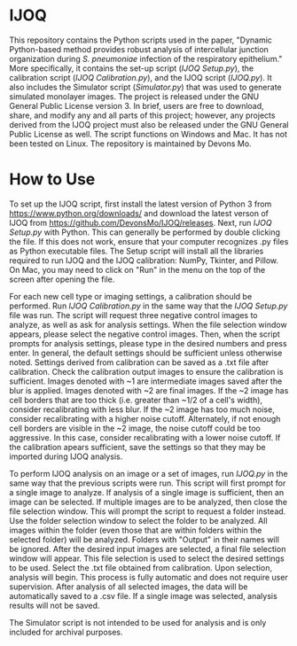 # IJOQ
This repository contains the Python scripts used in the paper, "Dynamic Python-based method provides robust analysis of intercellular junction organization during *S. pneumoniae* infection of the respiratory epithelium." More specifically, it contains the set-up script (*IJOQ Setup.py*), the calibration script (*IJOQ Calibration.py*), and the IJOQ script (*IJOQ.py*). It also includes the Simulator script (*Simulator.py*) that was used to generate simulated monolayer images. The project is released under the GNU General Public License version 3. In brief, users are free to download, share, and modify any and all parts of this project; however, any projects derived from the IJOQ project must also be released under the GNU General Public License as well. The script functions on Windows and Mac. It has not been tested on Linux. The repository is maintained by Devons Mo.

# How to Use

To set up the IJOQ script, first install the latest version of Python 3 from https://www.python.org/downloads/ and download the latest verson of IJOQ from https://github.com/DevonsMo/IJOQ/releases. Next, run *IJOQ Setup.py* with Python. This can generally be performed by double clicking the file. If this does not work, ensure that your computer recognizes .py files as Python executable files. The Setup script will install all the libraries required to run IJOQ and the IJOQ calibration: NumPy, Tkinter, and Pillow. On Mac, you may need to click on "Run" in the menu on the top of the screen after opening the file.

For each new cell type or imaging settings, a calibration should be performed. Run *IJOQ Calibration.py* in the same way that the *IJOQ Setup.py* file was run. The script will request three negative control images to analyze, as well as ask for analysis settings. When the file selection window appears, please select the negative control images. Then, when the script prompts for analysis settings, please type in the desired numbers and press enter. In general, the default settings should be sufficient unless otherwise noted. Settings derived from calibration can be saved as a .txt file after calibration. Check the calibration output images to ensure the calibration is sufficient. Images denoted with ~1 are intermediate images saved after the blur is applied. Images denoted with ~2 are final images. If the ~2 image has cell borders that are too thick (i.e. greater than ~1/2 of a cell's width), consider recalibrating with less blur. If the ~2 image has too much noise, consider recalibrating with a higher noise cutoff. Alternately, if not enough cell borders are visible in the ~2 image, the noise cutoff could be too aggressive. In this case, consider recalibrating with a lower noise cutoff. If the calibration apears sufficient, save the settings so that they may be imported during IJOQ analysis.

To perform IJOQ analysis on an image or a set of images, run *IJOQ.py* in the same way that the previous scripts were run. This script will first prompt for a single image to analyze. If analysis of a single image is sufficient, then an image can be selected. If multiple images are to be analyzed, then close the file selection window. This will prompt the script to request a folder instead. Use the folder selection window to select the folder to be analyzed. All images within the folder (even those that are within folders within the selected folder) will be analyzed. Folders with "Output" in their names will be ignored. After the desired input images are selected, a final file selection window will appear. This file selection is used to select the desired settings to be used. Select the .txt file obtained from calibration. Upon selection, analysis will begin. This process is fully automatic and does not require user supervision. After analysis of all selected images, the data will be automatically saved to a .csv file. If a single image was selected, analysis results will not be saved.

The Simulator script is not intended to be used for analysis and is only included for archival purposes.

